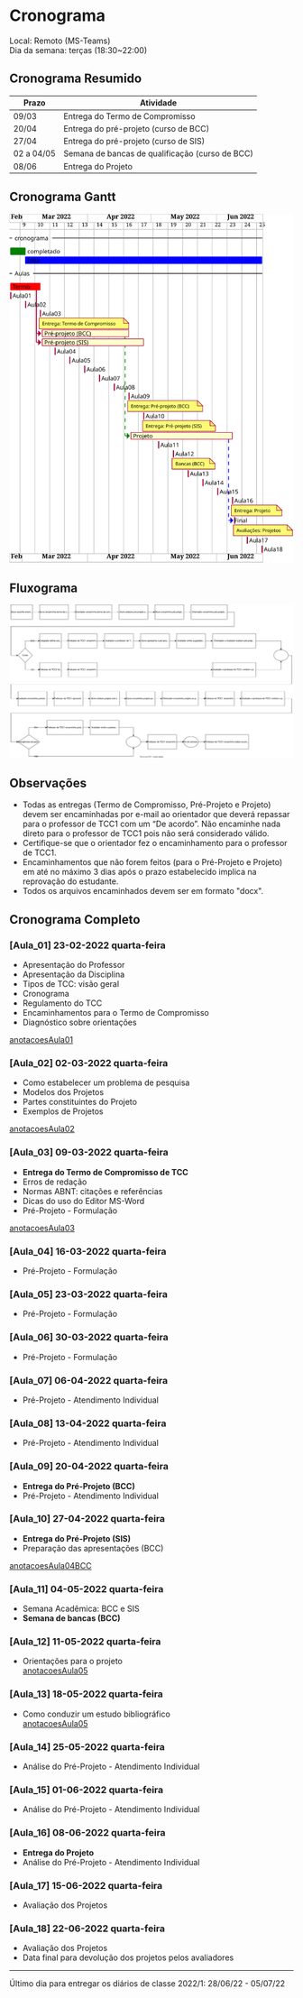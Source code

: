 # Cronograma

<!-- TODO:INICIO atualizar -->
Local: Remoto (MS-Teams)  
Dia da semana: terças (18:30\~22:00)  

## Cronograma Resumido

<!-- TODO:INICIO atualizar -->
<!-- ☞ bbf1208b-fad1-418c-a756-d8618c7a1419 -->
| Prazo      | Atividade                                       |  
| ---------- | ----------------------------------------------- |  
| 09/03      | Entrega do Termo de Compromisso                 |  
| 20/04      | Entrega do pré-projeto (curso de BCC)           |  
| 27/04      | Entrega do pré-projeto (curso de SIS)           |  
| 02 a 04/05 | Semana de bancas de qualificação (curso de BCC) |  
| 08/06      | Entrega do Projeto                              |  

## Cronograma Gantt

![Cronograma Gantt](cronograma.svg "Cronograma Gantt")  

## Fluxograma

![Fluxograma](cronogramaFluxograma.drawio.svg "fluxograma")  

## Observações

- Todas as entregas (Termo de Compromisso, Pré-Projeto e Projeto) devem ser encaminhadas por e-mail ao orientador que deverá repassar para o professor de TCC1 com um “De acordo”. Não encaminhe nada direto para o professor de TCC1 pois não será considerado válido.  
- Certifique-se que o orientador fez o encaminhamento para o professor de TCC1.  
- Encaminhamentos que não forem feitos (para o Pré-Projeto e Projeto) em até no máximo 3 dias após o prazo estabelecido implica na reprovação do estudante.  
- Todos os arquivos encaminhados devem ser em formato "docx".  

<!-- TODO:INICIO atualizar -->
## Cronograma Completo

### [Aula_01] 23-02-2022 quarta-feira

- Apresentação do Professor  
- Apresentação da Disciplina  
- Tipos de TCC: visão geral  
- Cronograma  
- Regulamento do TCC  
- Encaminhamentos para o Termo de Compromisso  
- Diagnóstico sobre orientações  

[anotacoesAula01](aula01Anotacoes.md "anotacoesAula01")  

### [Aula_02] 02-03-2022 quarta-feira

<!-- [ ] Aviso: Termo atraso <https://github.com/dalton-reis/disciplinaTCC1Privado/projects/1#card-67011391> -->  
- Como estabelecer um problema de pesquisa  
- Modelos dos Projetos  
- Partes constituintes do Projeto  
- Exemplos de Projetos  

[anotacoesAula02](aula02Anotacoes.md "anotacoesAula02")  

### [Aula_03] 09-03-2022 quarta-feira

- **Entrega do Termo de Compromisso de TCC**  
- Erros de redação  
- Normas ABNT: citações e referências  
- Dicas do uso do Editor MS-Word  
- Pré-Projeto - Formulação  

[anotacoesAula03](aula03Anotacoes.md "anotacoesAula03")  

### [Aula_04] 16-03-2022 quarta-feira

<!-- [ ] Aviso: Orientadores <https://github.com/dalton-reis/disciplinaTCC1Privado/projects/1#card-67524750> -->
<!-- [ ] Aviso: banca SIS <https://github.com/dalton-reis/disciplinaTCC1Privado/projects/1#card-67445856> -->  
<!-- [ ] Aviso: banca BCC <https://github.com/dalton-reis/disciplinaTCC1Privado/projects/1#card-67445813> -->
- Pré-Projeto - Formulação  

### [Aula_05] 23-03-2022 quarta-feira

- Pré-Projeto - Formulação  

### [Aula_06] 30-03-2022 quarta-feira

- Pré-Projeto - Formulação  

### [Aula_07] 06-04-2022 quarta-feira

<!-- [ ] aviso Atendimento SIS: <https://github.com/dalton-reis/disciplinaTCC1Privado/projects/1#card-67514774> -->  
- Pré-Projeto - Atendimento Individual  
<!-- **[Atendimento SIS](Material/AtendimentoSIS.png "Atendimento SIS")** -->

### [Aula_08] 13-04-2022 quarta-feira

<!-- [ ] aviso Atendimento BCC: <https://github.com/dalton-reis/disciplinaTCC1Privado/projects/1#card-67514804> -->  
- Pré-Projeto - Atendimento Individual  
<!-- **[Atendimento BCC](Material/AtendimentoBCC.png "Atendimento BCC")** -->  

### [Aula_09] 20-04-2022 quarta-feira

- **Entrega do Pré-Projeto (BCC)**
- Pré-Projeto - Atendimento Individual  

### [Aula_10] 27-04-2022 quarta-feira

<!-- ???? aviso Atendimento SIS: <https://github.com/dalton-reis/disciplinaTCC1Privado/projects/1#card-67516531> -->  
- **Entrega do Pré-Projeto (SIS)**  
- Preparação das apresentações (BCC)  

[anotacoesAula04BCC](aula04AnotacoesBCC.md "anotacoesAula04BCC")  

### [Aula_11] 04-05-2022 quarta-feira

- Semana Acadêmica: BCC e SIS  
- **Semana de bancas (BCC)**  

### [Aula_12] 11-05-2022 quarta-feira

- Orientações para o projeto  
[anotacoesAula05](aula05Anotacoes.md "anotacoesAula05")  

### [Aula_13] 18-05-2022 quarta-feira

- Como conduzir um estudo bibliográfico  
[anotacoesAula05](aula05Anotacoes.md "anotacoesAula05")  

### [Aula_14] 25-05-2022 quarta-feira

- Análise do Pré-Projeto - Atendimento Individual  

### [Aula_15] 01-06-2022 quarta-feira

- Análise do Pré-Projeto - Atendimento Individual  

### [Aula_16] 08-06-2022 quarta-feira

- **Entrega do Projeto**  
- Análise do Pré-Projeto - Atendimento Individual  

### [Aula_17] 15-06-2022 quarta-feira

- Avaliação dos Projetos  

### [Aula_18] 22-06-2022 quarta-feira

- Avaliação dos Projetos  
- Data final para devolução dos projetos pelos avaliadores  

-----------

Último dia para entregar os diários de classe 2022/1: 28/06/22 - 05/07/22  
